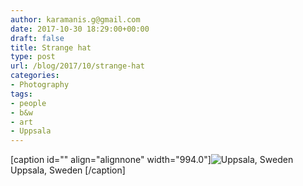 ```yaml
---
author: karamanis.g@gmail.com
date: 2017-10-30 18:29:00+00:00
draft: false
title: Strange hat
type: post
url: /blog/2017/10/strange-hat
categories:
- Photography
tags:
- people
- b&w
- art
- Uppsala
---
```


[caption id="" align="alignnone" width="994.0"]![ Uppsala, Sweden ](/images/2017-10-30-201710strange-hat/image-asset.jpeg)
 Uppsala, Sweden [/caption]
